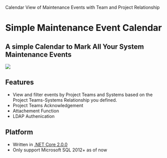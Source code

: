 Calendar View of Maintenance Events with Team and Project Relationship

# Simple Maintenance Event Calendar

## A simple Calendar to Mark All Your System Maintenance Events

![](https://github.com/ngwwm/Calendar/blob/master/screenshots/Calendar.png)

## Features

* View and filter events by Project Teams and Systems based on the Project Teams-Systems Relationship you defined.
* Project Teams Acknowledgement
* Attachement Function
* LDAP Authenication

## Platform

* Written in [.NET Core 2.0.0](https://github.com/dotnet/core/blob/master/release-notes/2.0/2.0.0.md)
* Only support Microsoft SQL 2012+ as of now
